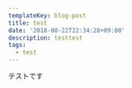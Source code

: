 ```yaml
---
templateKey: blog-post
title: test
date: '2018-08-22T22:34:28+09:00'
description: testtest
tags:
  - test
---
```

テストです

